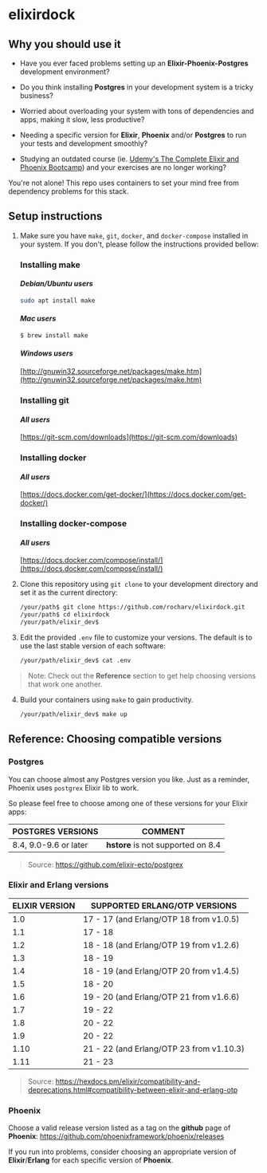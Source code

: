 # elixirdock

## Why you should use it
- Have you ever faced problems setting up an **Elixir-Phoenix-Postgres** development environment?

- Do you think installing **Postgres** in your development system is a tricky business?

- Worried about overloading your system with tons of dependencies and apps, making it slow, less productive?

- Needing a specific version for **Elixir**, **Phoenix** and/or **Postgres** to run your tests and development smoothly?

- Studying an outdated course (ie. [Udemy's The Complete Elixir and Phoenix Bootcamp](https://www.udemy.com/course/the-complete-elixir-and-phoenix-bootcamp-and-tutorial/)) and your exercises are no longer working?

You're not alone! This repo uses containers to set your mind free from dependency problems for this stack.

## Setup instructions

1. Make sure you have `make`, `git`, `docker`, and `docker-compose` installed in your system. If you don't, please follow the instructions provided bellow:

    ### Installing **make**

    #### *Debian/Ubuntu users*
    ```bash
    sudo apt install make
    ```

    #### *Mac users*
    ```bash
    $ brew install make
    ```
    #### *Windows users*

    [http://gnuwin32.sourceforge.net/packages/make.htm](http://gnuwin32.sourceforge.net/packages/make.htm)

    ### Installing **git**

    #### *All users*

    [https://git-scm.com/downloads](https://git-scm.com/downloads)

    ### Installing **docker**

    #### *All users*

    [https://docs.docker.com/get-docker/](https://docs.docker.com/get-docker/)

    ### Installing **docker-compose**

    #### *All users*

    [https://docs.docker.com/compose/install/](https://docs.docker.com/compose/install/)


2. Clone this repository using `git clone` to your development directory and set it as the current directory:

    ```bash
    /your/path$ git clone https://github.com/rocharv/elixirdock.git
    /your/path$ cd elixirdock
    /your/path/elixir_dev$
    ```

3. Edit the provided  `.env` file to customize your versions. The default is to use the last stable version of each software:
    ```bash
    /your/path/elixir_dev$ cat .env

    ```
>Note: Check out the **Reference** section to get help choosing versions that work one another.
4. Build your containers using `make` to gain productivity.
    ```bash
    /your/path/elixir_dev$ make up
    ```

## Reference: Choosing compatible versions

### Postgres
You can choose almost any Postgres version you like. Just as a reminder, Phoenix uses `postgrex` Elixir lib to work.

So please feel free to choose among one of these versions for your Elixir apps:

POSTGRES VERSIONS | COMMENT
-|-
8.4, 9.0-9.6 or later | **hstore** is not supported on 8.4

>Source: https://github.com/elixir-ecto/postgrex

### Elixir and Erlang versions

ELIXIR VERSION | SUPPORTED ERLANG/OTP VERSIONS
-|-
1.0 | 17 - 17 (and Erlang/OTP 18 from v1.0.5)
1.1	| 17 - 18
1.2	| 18 - 18 (and Erlang/OTP 19 from v1.2.6)
1.3	| 18 - 19
1.4	| 18 - 19 (and Erlang/OTP 20 from v1.4.5)
1.5	| 18 - 20
1.6	| 19 - 20 (and Erlang/OTP 21 from v1.6.6)
1.7	| 19 - 22
1.8	| 20 - 22
1.9	| 20 - 22
1.10 | 21 - 22 (and Erlang/OTP 23 from v1.10.3)
1.11 | 21 - 23

>Source: https://hexdocs.pm/elixir/compatibility-and-deprecations.html#compatibility-between-elixir-and-erlang-otp

### Phoenix
Choose a valid release version listed as a tag on the **github** page of **Phoenix**:
https://github.com/phoenixframework/phoenix/releases

If you run into problems, consider choosing an appropriate version of **Elixir**/**Erlang** for each specific version of **Phoenix**.
